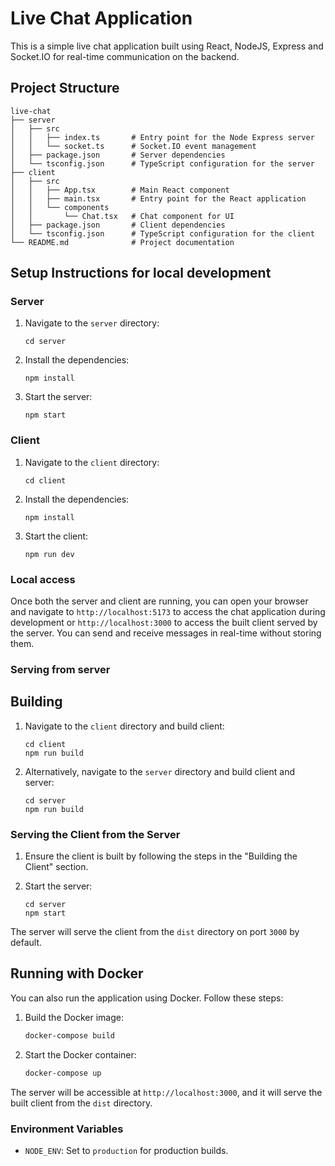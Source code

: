 # Live Chat Application

This is a simple live chat application built using React, NodeJS, Express and Socket.IO for real-time communication on the backend.

## Project Structure

```
live-chat
├── server
│   ├── src
│   │   ├── index.ts       # Entry point for the Node Express server
│   │   └── socket.ts      # Socket.IO event management
│   ├── package.json       # Server dependencies
│   └── tsconfig.json      # TypeScript configuration for the server
├── client
│   ├── src
│   │   ├── App.tsx        # Main React component
│   │   ├── main.tsx       # Entry point for the React application
│   │   └── components
│   │       └── Chat.tsx   # Chat component for UI
│   ├── package.json       # Client dependencies
│   └── tsconfig.json      # TypeScript configuration for the client
└── README.md              # Project documentation
```

## Setup Instructions for local development

### Server

1. Navigate to the `server` directory:

   ```
   cd server
   ```

2. Install the dependencies:

   ```
   npm install
   ```

3. Start the server:
   ```
   npm start
   ```

### Client

1. Navigate to the `client` directory:

   ```
   cd client
   ```

2. Install the dependencies:

   ```
   npm install
   ```

3. Start the client:
   ```
   npm run dev
   ```

### Local access

Once both the server and client are running, you can open your browser and navigate to `http://localhost:5173` to access the chat application during development or `http://localhost:3000` to access the built client served by the server. You can send and receive messages in real-time without storing them.

### Serving from server

## Building

1. Navigate to the `client` directory and build client:

   ```
   cd client
   npm run build
   ```

2. Alternatively, navigate to the `server` directory and build client and server:
   ```
   cd server
   npm run build
   ```

### Serving the Client from the Server

1. Ensure the client is built by following the steps in the "Building the Client" section.

2. Start the server:
   ```
   cd server
   npm start
   ```

The server will serve the client from the `dist` directory on port `3000` by default.

## Running with Docker

You can also run the application using Docker. Follow these steps:

1. Build the Docker image:

   ```sh
   docker-compose build
   ```

2. Start the Docker container:
   ```sh
   docker-compose up
   ```

The server will be accessible at `http://localhost:3000`, and it will serve the built client from the `dist` directory.

### Environment Variables

- `NODE_ENV`: Set to `production` for production builds.
